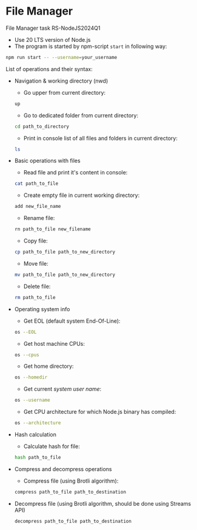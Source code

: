 # File Manager

File Manager task RS-NodeJS2024Q1

- Use 20 LTS version of Node.js
- The program is started by npm-script `start` in following way:

```bash
npm run start -- --username=your_username
```

List of operations and their syntax:

- Navigation & working directory (nwd)

  - Go upper from current directory:

  ```bash
  up
  ```

  - Go to dedicated folder from current directory:

  ```bash
  cd path_to_directory
  ```

  - Print in console list of all files and folders in current directory:

  ```bash
  ls
  ```

- Basic operations with files
  - Read file and print it's content in console:
  ```bash
  cat path_to_file
  ```
  - Create empty file in current working directory:
  ```bash
  add new_file_name
  ```
  - Rename file:
  ```bash
  rn path_to_file new_filename
  ```
  - Copy file:
  ```bash
  cp path_to_file path_to_new_directory
  ```
  - Move file:
  ```bash
  mv path_to_file path_to_new_directory
  ```
  - Delete file:
  ```bash
  rm path_to_file
  ```
- Operating system info
  - Get EOL (default system End-Of-Line):
  ```bash
  os --EOL
  ```
  - Get host machine CPUs:
  ```bash
  os --cpus
  ```
  - Get home directory:
  ```bash
  os --homedir
  ```
  - Get current _system user name_:
  ```bash
  os --username
  ```
  - Get CPU architecture for which Node.js binary has compiled:
  ```bash
  os --architecture
  ```
- Hash calculation
  - Calculate hash for file:
  ```bash
  hash path_to_file
  ```
- Compress and decompress operations

  - Compress file (using Brotli algorithm):

  ```bash
  compress path_to_file path_to_destination
  ```

- Decompress file (using Brotli algorithm, should be done using Streams API)
  ```bash
  decompress path_to_file path_to_destination
  ```
